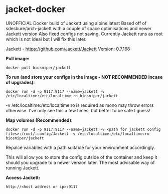 # jacket-docker
UNOFFICIAL Docker build of Jackett using alpine:latest
Based off of sdesbure/arch-jackett with a couple of space optimisations and newer Jackett version
Also fixed configs not saving. Currently Jackett runs as root which is not ideal but I will fix this later.

Jackett - https://github.com/Jackett/Jackett
Version: 0.7.168

**Pull image:**
```
docker pull biosniper/jackett
```

**To run (and store your configs in the image - NOT RECOMMENDED incase of upgrades):**
```
docker run -d -p 9117:9117 --name=jackett -v /etc/localtime:/etc/localtime:ro biosniper/jackett
```
-v /etc/localtime:/etc/localtime:ro is required as mono may throw errors otherwise.
I've only see this a few times, but better to be safe I guess!

**Map volumes (Recommended):**
```
docker run -d -p 9117:9117 --name=jackett -v <path for jackett config files>:/root/.config/Jackett -v /etc/localtime:/etc/localtime:ro biosniper/jackett
```
Repalce variables with a path suitable for your environment accordingly.

This will allow you to store the config outside of the container and keep it should you upgrade to a newer version later. The most advisable way of running Jackett.

**Access Jackett:**
```
http://<host address or ip>:9117
```
